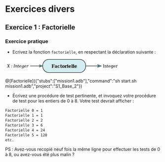 # Exercices divers

## Exercice 1 : Factorielle

### Exercice pratique

* Ecrivez la fonction `factorielle`, en respectant la déclaration suivante :

![Factorielle](/ressources/S1/Base_2/Factorielle.png)

@[Factorielle]({"stubs":["mission1.adb"],"command":"sh start.sh mission1.adb","project":"S1_Base_2"})


* Écrivez une procédure de test pertinente, et invoquez votre procédure de test pour les entiers de 0 à 8.
Votre test devrait afficher : 

```
Factorielle 0 = 1
Factorielle 1 = 1
Factorielle 2 = 2
Factorielle 3 = 6
Factorielle 4 = 24
Factorielle 5 = 120
etc.
```

PS : Avez-vous recopié neuf fois la même ligne pour effectuer les tests de 0 à 8, ou avez-vous été plus malin ?
